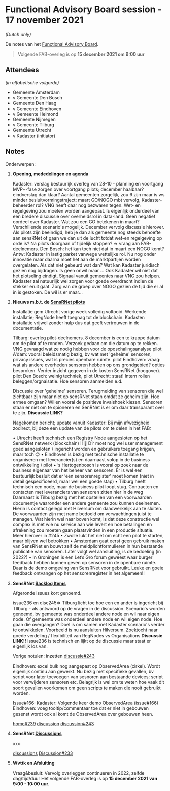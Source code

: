 # Functional Advisory Board session - 17 november 2021

_(Dutch only)_

De notes van het [Functional Advisory Board](../FAB.md).

> Volgende FAB-overleg is op **15 december 2021 om 9:00 uur**

## Attendees

_(in alfabetische volgorde)_

- Gemeente Amsterdam
- v Gemeente Den Bosch
- Gemeente Den Haag
- v Gemeente Eindhoven
- v Gemeente Helmond
- Gemeente Nijmegen
- v Gemeente Tilburg
- Gemeente Utrecht
- v Kadaster (initiator)

## Notes

Onderwerpen:

1. **Opening, mededelingen en agenda**
   
     Kadaster: verslag bestuurlijk overleg van 28-10 - planning en voortgang MVP+-fase
     zorgen over voortgang pilots; december haalbaar? eindverslag dan klaar? Aantal gemeenten zorgelijk, zou 6 zijn maar is ws minder
     besluitvormingstraject: maart GO/NOGO mbt vervolg, Kadaster-beheerder rol? VNG heeft daar nog bezwaren tegen. Wet- en regelgeving zou moeten worden aangepast.
     Is eigenlijk onderdeel van een bredere discussie over overheidsrol in data-land. Geen negatief oordeel over Kadaster.
     Wat zou een GO betekenen in maart? Verschillende scenario's mogelijk. December vervolg discussie hierover.
     Als pilots zijn beeindigd, heb je dan als gemeente nog steeds behoefte aan sensRNet of gaan we dan uit de lucht totdat wet-en regelgeving op orde is?
     Na pilots doorgaan of tijdelijk stoppen? => vraag aan FAB-deelnemers.
     Den Bosch: het kan toch niet dat in maart een NOGO komt? Antw: Kadaster in lastig parket vanwege wettelijke rol. Nu nog onder innovatie maar daarna moet het aan de marktpartijen worden overgelaten. Als dat niet gebeurd wat dan? Wat kan Kadaster juridisch gezien nog bijdragen. Is geen onwil maar ... Ook Kadaster wil niet dat het plotseling eindigt. Signaal vanuit gemeentes naar VNG zou helpen. Kadaster zal natuurlijk wel zorgen voor goede overdracht indien de stekker eruit gaat.
     Zorg van de groep over NOGO gezien de tijd die er al in is gestoken. De wil is er maar...
     
     
2. **Nieuws m.b.t. de [SensRNet pilots](https://kadaster-labs.github.io/sensrnet-home/Pilots/)**

     Installatie gem Utrecht vorige week volledig voltooid. Werkende installatie; RegNode heeft toegnag tot de blockchain.
     Kadaster: installatie vrijwel zonder hulp dus dat geeft vertrouwen in de documentatie.
     
     Tilburg: overleg pilot-deelnemers. 8 december is een te krappe datum om de pilot af te ronden. Verzoek gedaan om die datum op te rekken. VNG gevraagd wat ze nodig hebben voor de oposchalingsanalyse
     pilot A'dam: vooral beleidsmatig bezig, bv wat met 'geheime' sensoren, privacy issues, wat is precies openbare ruimte.
     pilot Eindhoven: vraag: wat als andere overheden sensoren hebben op ons grondgebied? opties besproken. Verder inzicht gegeven in de kosten SensRNet (hoogover).
     pilot Den Bosch: weinig techniek, 
     pilot Utrecht: staat! Intern rollen beleggen/orgnaisatie. Hoe sensoren aanmelden e.d.
     
     Discussie over 'geheime' sensoren. Terugmelding van sensoren die wel zichtbaar zijn maar niet op sensRNet staan omdat ze geheim zijn. Hoe ermee omgaan?
     Willen vooral de positieve invalshoek kiezen. Sensoren staan er niet om te spioneren en SenRNet is er om daar transparant over te zijn.
     **Discussie LINK?**
     
     Nagekomen bericht; update vanuit Kadaster:
     Bij mijn afwezigheid zodirect, bij deze een update van de pilots om te delen in het FAB:

      •	Utrecht heeft technisch een Registry Node aangesloten op het SensRNet netwerk (blockchain) !! 🎉 D’r moet nog wel user management goed aangesloten / ingericht worden en gebruikers toegang krijgen, maar toch 😊 
      •	Eindhoven is bezig met technische installatie te organiseren met leverancier(s) en daarnaast volop in de business ontwikkeling / pilot
      •	’s Hertogenbosch is vooral op zoek naar de business eigenaar van het beheer van sensoren. Er is wel een bestuurlijk besluit dat er ‘een sensorenregister’ moet komen (niet in detail gespecificeerd, maar wel een goede stap)
      •	Tilburg heeft technisch een node, maar de business pilot loopt stug. Contracten en contacten met leveranciers van sensoren zitten hier in de weg
Daarnaast is Tilburg bezig met het opstellen van een voorwaarden documentje waaronder een andere gemeente zou kunnen deelnemen. Hierin is contact gelegd met Hilversum om daadwerkelijk aan te sluiten. De voorwaarden zijn met name bedoeld om verwachtingen juist te managen. Wat hierin wel naar boven komt, is dat deze constructie wel complex is met wie nu service aan wie levert en hoe betalingen en afrekening zou moeten gaan plaatsvinden in een productie situatie. Meer hierover in #245
      •	Zwolle lukt het niet om echt een pilot te starten, maar blijven wel betrokken
      •	Amsterdam gaat eerst geen gebruik maken van SensRNet en bouwt zelf de meldplichtformulieren in hun bestaande publicatie van sensoren. Later volgt wel aansluiting, is de bedoeling (in 2022?)
      •	In Groningen is een Let’s Gro forum geweest waar burger feedback hebben kunnen geven op sensoren in de openbare ruimte. Daar is de demo omgeving van SensRNet voor gebruikt. Leuke en goeie feedback ontvangen op het sensorenregister in het algemeen!!

     
     
3. **SensRNet [Backlog Items](https://github.com/orgs/kadaster-labs/projects/1)**
     
     Afgeronde issues kort genoemd.
     
     issue236 en disc245=>
     Tilburg licht toe hoe een en ander is ingericht bij TIlburg - als antwoord op de vragen in de discussion. Scenario's worden genoemd, bv gemeente was onderdeel andere node en wil naar eigen node. Of gemeente was onderdeel andere node en wil eigen node. Hoe gaan die overgangen? Doel is om samen met Kadaster scenario's verder te ontwikkelen. Voorbeeld is nu aansluiten Hilversum.
     Zoektocht naar goede verdeling / flexibiliteit van RegNodes vs Organisations
     **Discussie LINK!!**
     Issue236 is technisch en lijkt op de discussie maar staat er eigenlijk los van.
     
     Vorige notulen: inzetten [discussie#243](https://github.com/kadaster-labs/sensrnet-home/discussions/243)
     
     Eindhoven: excel bulk nog aangepast op ObservedArea (cirkel). Wordt eigenlijk continu aan gewerkt. Nu bezig met specifieke gevallen, bv script voor later toevoegen van sesnoren aan bestaande devices; script voor verwijderen sensoren etc. Belagrijk is wel om te weten hoe vaak dit soort gevallen voorkomen om geen scripts te maken die nooit gebruikt worden.
     
     Issue#166:
     Kadaster: Volgende keer demo ObservedArea (issue#166)
     Eindhoven: voeg tooltip/commentaar toe dat er niet in gebouwen gesenst wordt ook al komt de ObservedArea over gebouwen heen.
     
     [home#239](https://github.com/kadaster-labs/sensrnet-home/issues/239)
     [discussion](https://github.com/kadaster-labs/sensrnet-home/discussions)
     [discussion#243](https://github.com/kadaster-labs/sensrnet-home/discussions/243)
     
     
   
4. **SensRNet [Discussions](https://github.com/kadaster-labs/sensrnet-home/discussions)**
   
     xxx
     
     [discussions](https://github.com/kadaster-labs/sensrnet-home/discussions)
     [Discussion#233](https://github.com/kadaster-labs/sensrnet-home/discussions/233)

5. **Wvttk en Afsluiting**
   
     Vraag&besluit: Vervolg overleggen continueren in 2022, zelfde dag/tijd/duur
     Het volgende FAB-overleg is op **15 december 2021 van 9:00 - 10:00 uur**.
